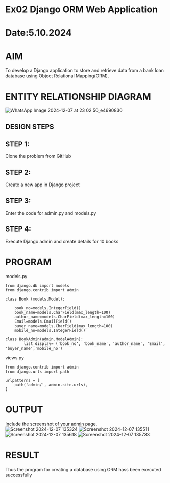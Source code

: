 # Ex02 Django ORM Web Application
# Date:5.10.2024
# AIM
To develop a Django application to store and retrieve data from a bank loan database using Object Relational Mapping(ORM).

# ENTITY RELATIONSHIP DIAGRAM
![WhatsApp Image 2024-12-07 at 23 02 50_e4690830](https://github.com/user-attachments/assets/8de3b3e4-fd3f-4363-a260-c720a75cbe8e)

## DESIGN STEPS
## STEP 1:
Clone the problem from GitHub

## STEP 2:
Create a new app in Django project

## STEP 3:
Enter the code for admin.py and models.py

## STEP 4:
Execute Django admin and create details for 10 books

# PROGRAM
models.py
```
from django.db import models
from django.contrib import admin

class Book (models.Model):
  
    book_no=models.IntegerField()
    book_name=models.CharField(max_length=100)
    author_name=models.CharField(max_length=100) 
    Email=models.EmailField()
    buyer_name=models.CharField(max_length=100)
    mobile_no=models.IntegerField()

class BookAdmin(admin.ModelAdmin):
    	list_display= ('book_no', 'book_name', 'author_name', 'Email', 'buyer_name','mobile_no')
```
views.py
```
from django.contrib import admin
from django.urls import path

urlpatterns = [
    path('admin/', admin.site.urls),
]
```
# OUTPUT
Include the screenshot of your admin page.
![Screenshot 2024-12-07 135324](https://github.com/user-attachments/assets/66e7cdd6-3401-4f2d-9aba-92c0f87cdbe5)
![Screenshot 2024-12-07 135511](https://github.com/user-attachments/assets/1bfb0043-7d37-4d1b-8c77-feeb8f6f8e39)
![Screenshot 2024-12-07 135618](https://github.com/user-attachments/assets/d97f83fd-28ed-45cf-900c-1e8d9a1cfe7a)
![Screenshot 2024-12-07 135733](https://github.com/user-attachments/assets/65c36169-1892-4a10-ad65-b33362e20ead)

# RESULT
Thus the program for creating a database using ORM hass been executed successfully
